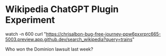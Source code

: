 # Wikipedia ChatGPT Plugin Experiment

watch -n 600 curl "https://chrisalbon-bug-free-journey-ppw6pxxrprc665-5003.preview.app.github.dev/search_wikipedia?query=trains"

Who won the Dominion lawsuit last week?
